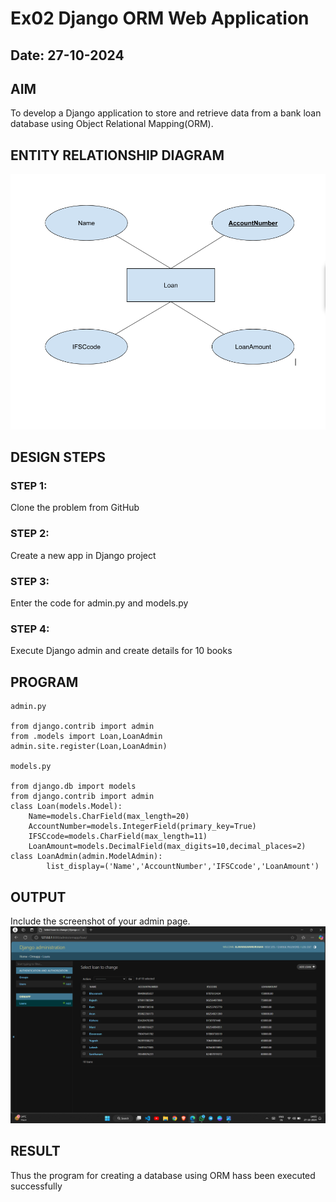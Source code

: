 # Ex02 Django ORM Web Application
## Date: 27-10-2024

## AIM
To develop a Django application to store and retrieve data from a bank loan database using Object Relational Mapping(ORM).

## ENTITY RELATIONSHIP DIAGRAM
![alt text](<Screenshot (27).png>)
## DESIGN STEPS

### STEP 1:
Clone the problem from GitHub

### STEP 2:
Create a new app in Django project

### STEP 3:
Enter the code for admin.py and models.py

### STEP 4:
Execute Django admin and create details for 10 books

## PROGRAM
```
admin.py

from django.contrib import admin
from .models import Loan,LoanAdmin
admin.site.register(Loan,LoanAdmin)

models.py

from django.db import models
from django.contrib import admin
class Loan(models.Model):
	Name=models.CharField(max_length=20)
	AccountNumber=models.IntegerField(primary_key=True)
	IFSCcode=models.CharField(max_length=11)
	LoanAmount=models.DecimalField(max_digits=10,decimal_places=2)
class LoanAdmin(admin.ModelAdmin):
		list_display=('Name','AccountNumber','IFSCcode','LoanAmount')
```


## OUTPUT

Include the screenshot of your admin page.
![alt text](<Screenshot (31).png>)

## RESULT
Thus the program for creating a database using ORM hass been executed successfully
